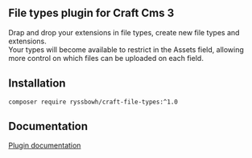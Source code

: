 ## File types plugin for Craft Cms 3

Drap and drop your extensions in file types, create new file types and extensions.  
Your types will become available to restrict in the Assets field, allowing more control on which files can be uploaded on each field.

## Installation

`composer require ryssbowh/craft-file-types:^1.0`

## Documentation

[Plugin documentation](https://puzzlers.run/plugins/custom-file-types/all)
